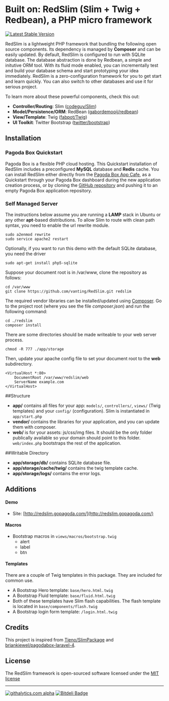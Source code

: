 Built on: RedSlim (Slim + Twig + Redbean), a PHP micro framework
======================================================

[![Latest Stable Version](https://poser.pugx.org/redslim/redslim/v/stable.png)](https://packagist.org/packages/redslim/redslim)

RedSlim is a lightweight PHP framework that bundling the following open source components. Its dependency is managed by **Composer** and can be easily updated. By default, RedSlim is configured to run with SQLite database. The database abstraction is done by Redbean, a simple and initutive ORM tool. With its fluid mode enabled, you can incrementally test and build your database schema and start prototyping your idea immediately. RedSlim is a zero-configuration framework for you to get start and learn quickly. You can also switch to other databases and use it for serious project. 

To learn more about these powerful components, check this out:

* **Controller/Routing**: Slim ([codeguy/Slim](https://github.com/codeguy/Slim))
* **Model/Persistence/ORM**: RedBean ([gabordemooij/redbean](https://github.com/gabordemooij/redbean))
* **View/Template**: Twig ([fabpot/Twig](https://github.com/fabpot/Twig))
* **UI Toolkit**: Twitter Bootstrap ([twitter/bootstrap](https://github.com/twitter/bootstrap))

## Installation

### Pagoda Box Quickstart

Pagoda Box is a flexible PHP cloud hosting. This Quickstart installation of RedSlim includes a preconfigured **MySQL** database and **Redis** cache. You can install RedSlim either directly from the [Pagoda Box App Cafe](https://pagodabox.com/cafe/vanting/redslim), as a Quickstart through your Pagoda Box dashboard during the new application creation process, or by cloning the [GitHub repository](https://github.com/vanting/RedSlim.git) and pushing it to an empty Pagoda Box application repository.

### Self Managed Server

The instructions below assume you are running a **LAMP** stack in Ubuntu or any other **apt**-based distributions. To allow Slim to route with clean path syntax, you need to enable the url rewrite module.   

	sudo a2enmod rewrite
	sudo service apache2 restart

Optionally, if you want to run this demo with the default SQLite database, you need the driver

	sudo apt-get install php5-sqlite

Suppose your document root is in /var/www, clone the repository as follows:

	cd /var/www
	git clone https://github.com/vanting/RedSlim.git redslim

The required vendor libraries can be installed/updated using [Composer](http://getcomposer.org/). Go to the project root (where you see the file *composer.json*) and run the following command:

	cd ./redslim
	composer install

There are some directories should be made writeable to your web server process. 

	chmod -R 777 ./app/storage

Then, update your apache config file to set your document root to the **web** subdirectory.

	<VirtualHost *:80>
		DocumentRoot /var/www/redslim/web
		ServerName example.com
	</VirtualHost>

##Structure

* **app/** contains all files for your app: `models/`, `controllers/`, `views/` (Twig templates) and your `config/` (configuration). Slim is instantiated in `app/start.php`
* **vendor/** contains the libraries for your application, and you can update them with composer.
* **web/** is for your assets: js/css/img files. It should be the only folder publically available so your domain should point to this folder. `web/index.php` bootstraps the rest of the application.

##Writable Directory

* **app/storage/db/** contains SQLite database file.
* **app/storage/cache/twig/** contains the twig template cache.
* **app/storage/logs/** contains the error logs.

## Additions

#### Demo

* Site: [http://redslim.gopagoda.com/](http://redslim.gopagoda.com/)
    
#### Macros

* Bootstrap macros in `views/macros/bootstrap.twig`
    * alert
    * label
    * btn

#### Templates

There are a couple of Twig templates in this package. They are included for common use.

* A Bootstrap Hero template: `base/hero.html.twig`
* A Bootstrap Fluid template: `base/fluid.html.twig`
* Both of these templates have Slim flash capabilities. The flash template is located in `base/components/flash.twig`
* A Bootstrap login form template: `/login.html.twig`

## Credits

This project is inspired from [Tieno/SlimPackage](https://github.com/Tieno/SlimPackage/) and [briankiewel/pagodabox-laravel-4](https://github.com/briankiewel/pagodabox-laravel-4).

## License

The RedSlim framework is open-sourced software licensed under the [MIT license](http://opensource.org/licenses/MIT)

----------

[![githalytics.com alpha](https://cruel-carlota.pagodabox.com/0b6eb25e8a80d2b92efb67525823d25c "githalytics.com")](http://githalytics.com/vanting/RedSlim)
[![Bitdeli Badge](https://d2weczhvl823v0.cloudfront.net/vanting/RedSlim/trend.png)](https://bitdeli.com/free "Bitdeli Badge")

